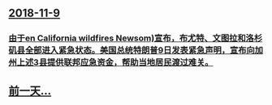 ## [2018-11-9](/news/2018/11/9/index.md)

##### 
### [由于en California wildfires Newsom)宣布，布尤特、文图拉和洛杉矶县全部进入紧急状态。美国总统特朗普9日发表紧急声明，宣布向加州上述3县提供联邦应急资金，帮助当地居民渡过难关。](/news/2018/11/9/由于en-California-wildfires-Newsom-宣布-布尤特-文图拉和洛杉矶县全部进入紧急状态-美国总.md)
## [前一天...](/news/2018/11/8/index.md)

